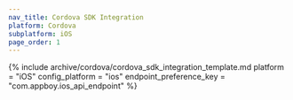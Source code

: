 ```yaml
---
nav_title: Cordova SDK Integration
platform: Cordova
subplatform: iOS
page_order: 1
---
```


{% include archive/cordova/cordova_sdk_integration_template.md
    platform = "iOS"
    config_platform = "ios"
    endpoint_preference_key = "com.appboy.ios_api_endpoint"
%}

[1]: {{site.baseurl}}/developer_guide/platform_integration_guides/ios/push_notifications/integration/
[2]: https://github.com/Appboy/appboy-cordova-sdk "Cordova Repo"
[3]: https://github.com/Appboy/appboy-ios-sdk "Platform sample app"
[4]: https://github.com/Appboy/appboy-cordova-sdk/blob/master/sample-project/www/js/index.js "Sample Cordova Implementation"
[5]: {{site.baseurl}}/developer_guide/platform_integration_guides/ios/news_feed/
[6]: {{site.baseurl}}/developer_guide/platform_integration_guides/ios/analytics/setting_user_ids/
[7]: {{site.baseurl}}/developer_guide/platform_integration_guides/ios/analytics/tracking_custom_events/
[8]: {{site.baseurl}}/developer_guide/platform_integration_guides/ios/analytics/setting_custom_attributes/
[9]: {{site.baseurl}}/developer_guide/platform_integration_guides/ios/analytics/logging_purchases/
[10]: {{site.baseurl}}/developer_guide/platform_integration_guides/ios/customer_feedback/
[11]: {{site.baseurl}}/developer_guide/platform_integration_guides/ios/in-app_messaging/overview/
